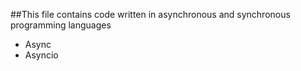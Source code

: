 ##This file contains code written in asynchronous and synchronous programming languages
- Async
- Asyncio
